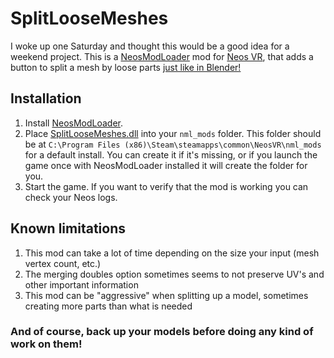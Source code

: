 #  SplitLooseMeshes

I woke up one Saturday and thought this would be a good idea for a weekend project. This is a [NeosModLoader](https://github.com/zkxs/NeosModLoader) mod for [Neos VR](https://neos.com/), that adds a button to split a mesh by loose parts [just like in Blender!](https://docs.blender.org/manual/en/latest/modeling/meshes/editing/mesh/separate.html)

## Installation
1. Install [NeosModLoader](https://github.com/zkxs/NeosModLoader).
1. Place [SplitLooseMeshes.dll](https://github.com/dfgHiatus/SplitLooseMeshes/releases/latest) into your `nml_mods` folder. This folder should be at `C:\Program Files (x86)\Steam\steamapps\common\NeosVR\nml_mods` for a default install. You can create it if it's missing, or if you launch the game once with NeosModLoader installed it will create the folder for you.
1. Start the game. If you want to verify that the mod is working you can check your Neos logs.

## Known limitations
1) This mod can take a lot of time depending on the size your input (mesh vertex count, etc.)
1) The merging doubles option sometimes seems to not preserve UV's and other important information
1) This mod can be "aggressive" when splitting up a model, sometimes creating more parts than what is needed

### And of course, back up your models before doing any kind of work on them!
